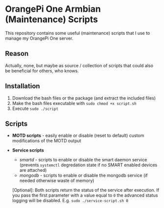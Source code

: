 # OrangePi One Armbian (Maintenance) Scripts
This repository contains some useful (maintenance) scripts that I use to manage my OrangePi One server.

## Reason
Actually, none, but maybe as source / collection of scripts that could also be beneficial for others, who knows.

## Installation
1. Download the bash files or the package (and extract the included files)
2. Make the bash files executable  with `sudo chmod +x script.sh`
3. Execute `sudo ./script`

## Scripts
- **MOTD scripts** - easily enable or disable (reset to default) custom modifications of the MOTD output
- **Service scripts**
   - *smartd* - scripts to enable or disable the smart daemon service (prevents `systemctl` degredation state if no SMART enabled devices are attached)
   - *mongodb* - scripts to enable or disable the mongodb service (if needed otherwise waste of memory)
   
    [Optional]: Both scripts return the status of the service after execution. If you pass the first parameter with a value equal to `0` the advanced status logging will be disabled. E.g. `sudo ./service-script.sh 0`